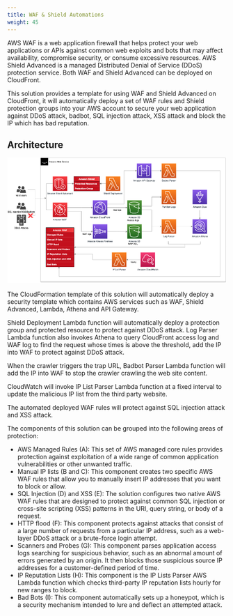```yaml
---
title: WAF & Shield Automations
weight: 45
---
```


AWS WAF is a web application firewall that helps protect your web applications or APIs against common web exploits and bots that may affect availability, compromise security, or consume excessive resources. AWS Shield Advanced is a managed Distributed Denial of Service (DDoS) protection service. Both WAF and Shield Advanced can be deployed on CloudFront.

This solution provides a template for using WAF and Shield Advanced on CloudFront, it will automatically deploy a set of WAF rules and Shield protection groups into your AWS account to secure your web application against DDoS attack, badbot, SQL injection attack, XSS attack and block the IP which has bad reputation.

## Architecture
![Architecture](/images/waf_arch.png)

The CloudFormation template of this solution will automatically deploy a security template which contains AWS services such as WAF, Shield Advanced, Lambda, Athena and API Gateway.

Shield Deployment Lambda function will automatically deploy a protection group and protected resource to protect against DDoS attack. Log Parser Lambda function also invokes Athena to query CloudFront access log and WAF log to find the request whose times is above the threshold, add the IP into WAF to protect against DDoS attack.

When the crawler triggers the trap URL, Badbot Parser Lambda function will add the IP into WAF to stop the crawler crawling the web site content.

CloudWatch will invoke IP List Parser Lambda function at a fixed interval to update the malicious IP list from the third party website.

The automated deployed WAF rules will protect against SQL injection attack and XSS attack.

The components of this solution can be grouped into the following areas of protection: 


* AWS Managed Rules (A): This set of AWS managed core rules provides protection against exploitation of a wide range of common application vulnerabilities or other unwanted traffic.
* Manual IP lists (B and C): This component creates two specific AWS WAF rules that allow you to manually insert IP addresses that you want to block or allow.
* SQL Injection (D) and XSS (E): The solution configures two native AWS WAF rules that are designed to protect against common SQL injection or cross-site scripting (XSS) patterns in the URI, query string, or body of a request.
* HTTP flood (F): This component protects against attacks that consist of a large number of requests from a particular IP address, such as a web-layer DDoS attack or a brute-force login attempt.
* Scanners and Probes (G): This component parses application access logs searching for suspicious behavior, such as an abnormal amount of errors generated by an origin. It then blocks those suspicious source IP addresses for a customer-defined period of time.
* IP Reputation Lists (H): This component is the IP Lists Parser AWS Lambda function which checks third-party IP reputation lists hourly for new ranges to block.
* Bad Bots (I): This component automatically sets up a honeypot, which is a security mechanism intended to lure and deflect an attempted attack.
